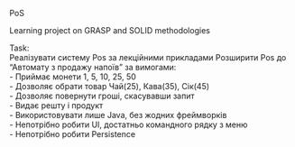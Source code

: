 PoS

Learning project on GRASP and SOLID methodologies

Task:<br>
Реалізувати систему Pos за лекційними прикладами
Розширити Pos до “Автомату з продажу напоїв” за вимогами:<br>
     - Приймає монети 1, 5, 10, 25, 50<br>
     - Дозволяє обрати товар Чай(25), Кава(35), Сік(45)<br>
     - Дозволяє повернути гроші, скасувавши запит<br>
     - Видає решту і продукт<br>
     - Використовувати лише Java, без жодних фреймворків<br>
     - Непотрібно робити UI, достатньо командного рядку з меню<br>
     - Непотрібно робити Persistence<br>